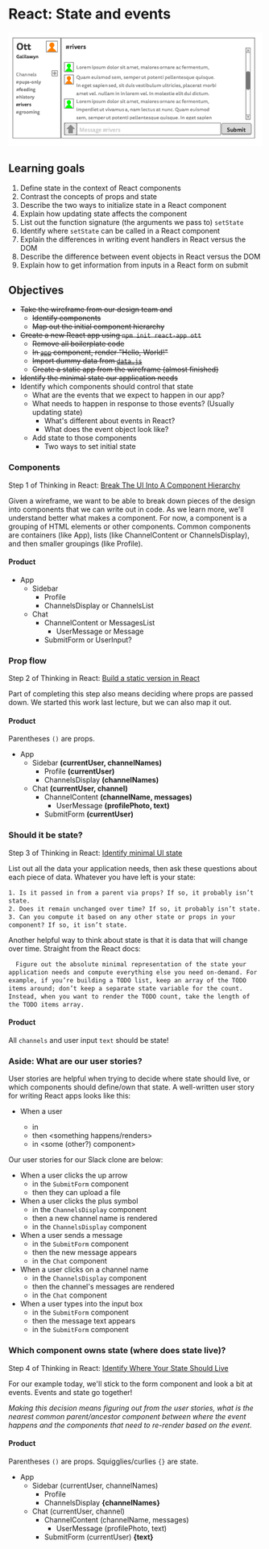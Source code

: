 # React: State and events

![Ott wireframe](wireframe.png)

## Learning goals

1. Define state in the context of React components
1. Contrast the concepts of props and state
1. Describe the two ways to initialize state in a React component
1. Explain how updating state affects the component
1. List out the function signature (the arguments we pass to) `setState`
1. Identify where `setState` can be called in a React component
1. Explain the differences in writing event handlers in React versus the DOM
1. Describe the difference between event objects in React versus the DOM
1. Explain how to get information from inputs in a React form on submit

## Objectives

- ~~Take the wireframe from our design team and~~
  - ~~Identify components~~
  - ~~Map out the initial component hierarchy~~
- ~~Create a new React app using `npm init react-app ott`~~
  - ~~Remove all boilerplate code~~
  - ~~In [`app`](./ott/src/App.js) component, render "Hello, World!"~~
  - ~~Import dummy data from [`data.js`](./ott/src/data.js)~~
  - ~~Create a static app from the wireframe (almost finished)~~
- ~~Identify the minimal state our application needs~~
- Identify which components should control that state
  - What are the events that we expect to happen in our app?
  - What needs to happen in response to those events? (Usually updating state)
    - What's different about events in React?
    - What does the event object look like?
  - Add state to those components
    - Two ways to set initial state

### Components

Step 1 of Thinking in React: [Break The UI Into A Component Hierarchy](https://reactjs.org/docs/thinking-in-react.html#step-1-break-the-ui-into-a-component-hierarchy)

Given a wireframe, we want to be able to break down pieces of the design into components that we can write out in code. As we learn more, we'll understand better what makes a component. For now, a component is a grouping of HTML elements or other components. Common components are containers (like App), lists (like ChannelContent or ChannelsDisplay), and then smaller groupings (like Profile).

#### Product

- App
  - Sidebar
    - Profile
    - ChannelsDisplay or ChannelsList
  - Chat
    - ChannelContent or MessagesList
      - UserMessage or Message
    - SubmitForm or UserInput?

### Prop flow

Step 2 of Thinking in React: [Build a static version in React](https://reactjs.org/docs/thinking-in-react.html#step-2-build-a-static-version-in-react)

Part of completing this step also means deciding where props are passed down. We started this work last lecture, but we can also map it out.

#### Product

Parentheses `()` are props.

- App
  - Sidebar **(currentUser, channelNames)**
    - Profile **(currentUser)**
    - ChannelsDisplay **(channelNames)**
  - Chat **(currentUser, channel)**
    - ChannelContent **(channelName, messages)**
      - UserMessage **(profilePhoto, text)**
    - SubmitForm **(currentUser)**

### Should it be state?

Step 3 of Thinking in React: [Identify minimal UI state](https://reactjs.org/docs/thinking-in-react.html#step-3-identify-the-minimal-but-complete-representation-of-ui-state)

List out all the data your application needs, then ask these questions about each piece of data. Whatever you have left is your state:

    1. Is it passed in from a parent via props? If so, it probably isn’t state.
    2. Does it remain unchanged over time? If so, it probably isn’t state.
    3. Can you compute it based on any other state or props in your component? If so, it isn’t state.

Another helpful way to think about state is that it is data that will change over time. Straight from the React docs:

      Figure out the absolute minimal representation of the state your application needs and compute everything else you need on-demand. For example, if you’re building a TODO list, keep an array of the TODO items around; don’t keep a separate state variable for the count. Instead, when you want to render the TODO count, take the length of the TODO items array.

#### Product

All `channels` and user input `text` should be state!

### Aside: What are our user stories?

User stories are helpful when trying to decide where state should live, or which components should define/own that state. A well-written user story for writing React apps looks like this:

* When a user <does something>
  * in <some component>
  * then <something happens/renders>
  * in <some (other?) component>

Our user stories for our Slack clone are below:

* When a user clicks the up arrow
  * in the `SubmitForm` component
  * then they can upload a file
* When a user clicks the plus symbol
  * in the `ChannelsDisplay` component
  * then a new channel name is rendered
  * in the `ChannelsDisplay` component
* When a user sends a message
  * in the `SubmitForm` component
  * then the new message appears
  * in the `Chat` component
* When a user clicks on a channel name
  * in the `ChannelsDisplay` component
  * then the channel's messages are rendered
  * in the `Chat` component
* When a user types into the input box
  * in the `SubmitForm` component
  * then the message text appears
  * in the `SubmitForm` component

### Which component owns state (where does state live)?

Step 4 of Thinking in React: [Identify Where Your State Should Live](https://reactjs.org/docs/thinking-in-react.html#step-4-identify-where-your-state-should-live)

For our example today, we'll stick to the form component and look a bit at events. Events and state go together!

*Making this decision means figuring out from the user stories, what is the nearest common parent/ancestor component between where the event happens and the components that need to re-render based on the event.*

#### Product

Parentheses `()` are props.
Squigglies/curlies `{}` are state.

- App
  - Sidebar (currentUser, channelNames)
    - Profile
    - ChannelsDisplay **{channelNames}**
  - Chat (currentUser, channel)
    - ChannelContent (channelName, messages)
      - UserMessage (profilePhoto, text)
    - SubmitForm (currentUser) **{text}**
